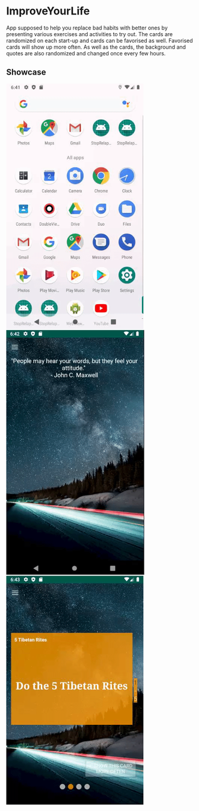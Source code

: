 # ImproveYourLife
App supposed to help you replace bad habits with better ones by presenting various exercises and activities to try out.
The cards are randomized on each start-up and cards can be favorised as well. Favorised cards will show up more often.
As well as the cards, the background and quotes are also randomized and changed once every few hours. 


## Showcase
![](github-files/starting-app.gif)
![](github-files/choosing-categories-and-cards.gif)
![](github-files/choosing-card-in-card.gif)
